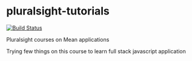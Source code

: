# pluralsight-tutorials
[![Build Status](https://travis-ci.org/travis-ci/travis-web.svg?branch=master)](https://travis-ci.org/travis-ci/travis-web)

Pluralsight courses on Mean applications

Trying few things on this course to learn full stack javascript application
